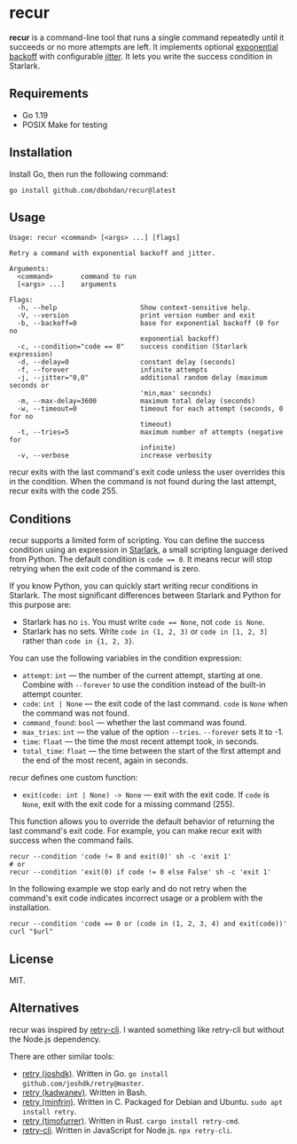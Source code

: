 # recur

**recur** is a command-line tool that runs a single command repeatedly until it succeeds or no more attempts are left.
It implements optional [exponential backoff](https://en.wikipedia.org/wiki/Exponential_backoff) with configurable [jitter](https://en.wikipedia.org/wiki/Thundering_herd_problem#Mitigation).
It lets you write the success condition in Starlark.

## Requirements

- Go 1.19
- POSIX Make for testing

## Installation

Install Go, then run the following command:

```shell
go install github.com/dbohdan/recur@latest
```

## Usage

```none
Usage: recur <command> [<args> ...] [flags]

Retry a command with exponential backoff and jitter.

Arguments:
  <command>       command to run
  [<args> ...]    arguments

Flags:
  -h, --help                     Show context-sensitive help.
  -V, --version                  print version number and exit
  -b, --backoff=0                base for exponential backoff (0 for no
                                 exponential backoff)
  -c, --condition="code == 0"    success condition (Starlark expression)
  -d, --delay=0                  constant delay (seconds)
  -f, --forever                  infinite attempts
  -j, --jitter="0,0"             additional random delay (maximum seconds or
                                 'min,max' seconds)
  -m, --max-delay=3600           maximum total delay (seconds)
  -w, --timeout=0                timeout for each attempt (seconds, 0 for no
                                 timeout)
  -t, --tries=5                  maximum number of attempts (negative for
                                 infinite)
  -v, --verbose                  increase verbosity
```

recur exits with the last command's exit code unless the user overrides this in the condition.
When the command is not found during the last attempt,
recur exits with the code 255.

## Conditions

recur supports a limited form of scripting.
You can define the success condition using an expression in [Starlark](https://laurent.le-brun.eu/blog/an-overview-of-starlark), a small scripting language derived from Python.
The default condition is `code == 0`.
It means recur will stop retrying when the exit code of the command is zero.

If you know Python, you can quickly start writing recur conditions in Starlark.
The most significant differences between Starlark and Python for this purpose are:

- Starlark has no `is`.
  You must write `code == None`, not `code is None`.
- Starlark has no sets.
  Write `code in (1, 2, 3)` or `code in [1, 2, 3]` rather than `code in {1, 2, 3}`.

You can use the following variables in the condition expression:

- `attempt`: `int` — the number of the current attempt, starting at one.
  Combine with `--forever` to use the condition instead of the built-in attempt counter.
- `code`: `int | None` — the exit code of the last command.
  `code` is `None` when the command was not found.
- `command_found`: `bool` — whether the last command was found.
- `max_tries`: `int` — the value of the option `--tries`.
  `--forever` sets it to -1.
- `time`: `float` — the time the most recent attempt took, in seconds.
- `total_time`: `float` — the time between the start of the first attempt and the end of the most recent, again in seconds.

recur defines one custom function:

- `exit(code: int | None) -> None` — exit with the exit code.
  If `code` is `None`, exit with the exit code for a missing command (255).

This function allows you to override the default behavior of returning the last command's exit code.
For example, you can make recur exit with success when the command fails.

```shell
recur --condition 'code != 0 and exit(0)' sh -c 'exit 1'
# or
recur --condition 'exit(0) if code != 0 else False' sh -c 'exit 1'
```

In the following example we stop early and do not retry when the command's exit code indicates incorrect usage or a problem with the installation.

```shell
recur --condition 'code == 0 or (code in (1, 2, 3, 4) and exit(code))' curl "$url"
```

## License

MIT.

## Alternatives

recur was inspired by [retry-cli](https://github.com/tirsen/retry-cli).
I wanted something like retry-cli but without the Node.js dependency.

There are other similar tools:

- [retry (joshdk)](https://github.com/joshdk/retry).
  Written in Go.
  `go install github.com/joshdk/retry@master`.
- [retry (kadwanev)](https://github.com/kadwanev/retry).
  Written in Bash.
- [retry (minfrin)](https://github.com/minfrin/retry).
  Written in C.
  Packaged for Debian and Ubuntu.
  `sudo apt install retry`.
- [retry (timofurrer)](https://github.com/timofurrer/retry-cmd).
  Written in Rust.
`cargo install retry-cmd`.
- [retry-cli](https://github.com/tirsen/retry-cli).
  Written in JavaScript for Node.js.
  `npx retry-cli`.
